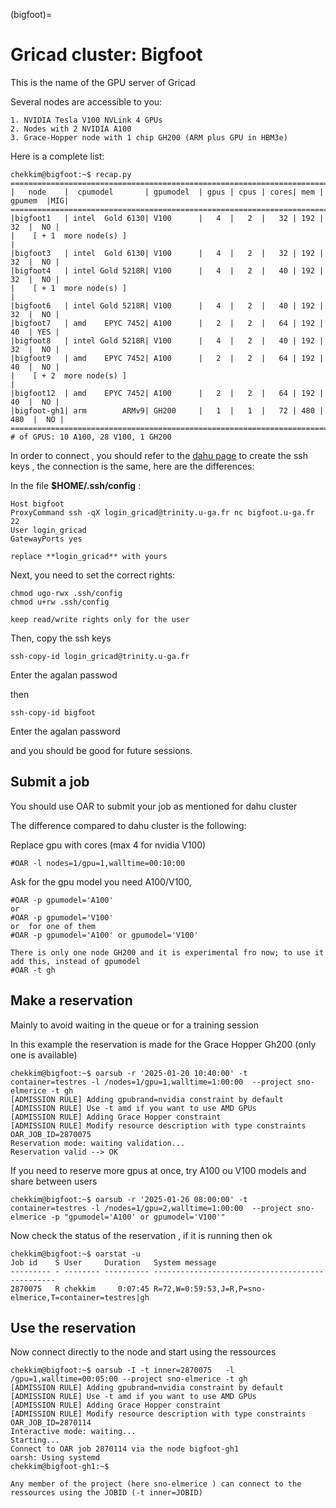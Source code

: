 (bigfoot)=


# Gricad cluster: Bigfoot


This is the name of the GPU server of Gricad

Several nodes are accessible to you:

    1. NVIDIA Tesla V100 NVLink 4 GPUs
    2. Nodes with 2 NVIDIA A100
    3. Grace-Hopper node with 1 chip GH200 (ARM plus GPU in HBM3e)
    

Here is a complete list:

 ```
chekkim@bigfoot:~$ recap.py
 ==================================================================================
|   node    |  cpumodel       | gpumodel  | gpus | cpus | cores| mem | gpumem  |MIG|
 ==================================================================================
|bigfoot1   | intel  Gold 6130| V100      |   4  |   2  |   32 | 192 |   32  |  NO |
|    [ + 1  more node(s) ]                                                         |
|bigfoot3   | intel  Gold 6130| V100      |   4  |   2  |   32 | 192 |   32  |  NO |
|bigfoot4   | intel Gold 5218R| V100      |   4  |   2  |   40 | 192 |   32  |  NO |
|    [ + 1  more node(s) ]                                                         |
|bigfoot6   | intel Gold 5218R| V100      |   4  |   2  |   40 | 192 |   32  |  NO |
|bigfoot7   | amd    EPYC 7452| A100      |   2  |   2  |   64 | 192 |   40  | YES |
|bigfoot8   | intel Gold 5218R| V100      |   4  |   2  |   40 | 192 |   32  |  NO |
|bigfoot9   | amd    EPYC 7452| A100      |   2  |   2  |   64 | 192 |   40  |  NO |
|    [ + 2  more node(s) ]                                                         |
|bigfoot12  | amd    EPYC 7452| A100      |   2  |   2  |   64 | 192 |   40  |  NO |
|bigfoot-gh1| arm        ARMv9| GH200     |   1  |   1  |   72 | 480 |  480  |  NO |
 ===================================================================================
 # of GPUS: 10 A100, 28 V100, 1 GH200
```

In order to connect , you should refer to the [dahu page](https://ige-calcul.github.io/public-docs/docs/clusters/Gricad/dahu.html#first-connection)  to create the ssh keys , the connection is the same, here are the differences:

 In the file **$HOME/.ssh/config** : 
  
```
Host bigfoot 
ProxyCommand ssh -qX login_gricad@trinity.u-ga.fr nc bigfoot.u-ga.fr 22  
User login_gricad  
GatewayPorts yes
```

```{warning}
replace **login_gricad** with yours
```
  
Next, you need to set the correct rights:  

```
chmod ugo-rwx .ssh/config 
chmod u+rw .ssh/config
```


```{warning}
keep read/write rights only for the user
```
  
Then, copy the ssh keys  
```
ssh-copy-id login_gricad@trinity.u-ga.fr 
```
 
Enter the agalan passwod  

then 

```
ssh-copy-id bigfoot
```
  
Enter the agalan password  
  
and you should be good for future sessions.  

## Submit a job

You should use OAR to  submit your job as mentioned for dahu cluster

The difference compared to dahu cluster is the following:

Replace gpu with cores (max 4 for nvidia V100)

```
#OAR -l nodes=1/gpu=1,walltime=00:10:00
```

Ask for the gpu model you need A100/V100, 

```
#OAR -p gpumodel='A100'
or
#OAR -p gpumodel='V100'
or  for one of them
#OAR -p gpumodel='A100' or gpumodel='V100'

```

```{note}
There is only one node GH200 and it is experimental fro now; to use it add this, instead of gpumodel
#OAR -t gh
```


## Make a reservation 

Mainly to avoid waiting in the queue or for a training session

In this example the reservation is made for the Grace Hopper Gh200 (only one is available)

```
chekkim@bigfoot:~$ oarsub -r '2025-01-20 10:40:00' -t container=testres -l /nodes=1/gpu=1,walltime=1:00:00  --project sno-elmerice -t gh
[ADMISSION RULE] Adding gpubrand=nvidia constraint by default
[ADMISSION RULE] Use -t amd if you want to use AMD GPUs
[ADMISSION RULE] Adding Grace Hopper constraint
[ADMISSION RULE] Modify resource description with type constraints
OAR_JOB_ID=2870075
Reservation mode: waiting validation...
Reservation valid --> OK
```

If you need to reserve more gpus at once, try A100 ou V100 models and share between users

```
chekkim@bigfoot:~$ oarsub -r '2025-01-26 08:00:00' -t container=testres -l /nodes=1/gpu=2,walltime=1:00:00  --project sno-elmerice -p "gpumodel='A100' or gpumodel='V100'"
```

Now check the status of the reservation , if it is running then ok

```
chekkim@bigfoot:~$ oarstat -u
Job id    S User     Duration   System message
--------- - -------- ---------- ------------------------------------------------
2870075   R chekkim     0:07:45 R=72,W=0:59:53,J=R,P=sno-elmerice,T=container=testres|gh
```

## Use the reservation 

Now connect directly to the node and start using the ressources

```
chekkim@bigfoot:~$ oarsub -I -t inner=2870075   -l /gpu=1,walltime=00:05:00 --project sno-elmerice -t gh
[ADMISSION RULE] Adding gpubrand=nvidia constraint by default
[ADMISSION RULE] Use -t amd if you want to use AMD GPUs
[ADMISSION RULE] Adding Grace Hopper constraint
[ADMISSION RULE] Modify resource description with type constraints
OAR_JOB_ID=2870114
Interactive mode: waiting...
Starting...
Connect to OAR job 2870114 via the node bigfoot-gh1
oarsh: Using systemd
chekkim@bigfoot-gh1:~$
```

```{notes}
Any member of the project (here sno-elmerice ) can connect to the ressources using the JOBID (-t inner=JOBID)
```


